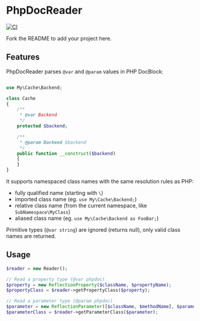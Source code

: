# PhpDocReader

[![CI](https://github.com/fractalzombie/frzb-php-doc-parser/actions/workflows/ci.yml/badge.svg?branch=master)](https://github.com/fractalzombie/frzb-php-doc-parser/actions/workflows/ci.yml)

Fork the README to add your project here.

## Features

PhpDocReader parses `@var` and `@param` values in PHP DocBlock:

```php

use My\Cache\Backend;

class Cache
{
    /**
     * @var Backend
     */
    protected $backend;

    /**
     * @param Backend $backend
     */
    public function __construct($backend)
    {
    }
}
```

It supports namespaced class names with the same resolution rules as PHP:

- fully qualified name (starting with `\`)
- imported class name (eg. `use My\Cache\Backend;`)
- relative class name (from the current namespace, like `SubNamespace\MyClass`)
- aliased class name  (eg. `use My\Cache\Backend as FooBar;`)

Primitive types (`@var string`) are ignored (returns null), only valid class names are returned.

## Usage

```php
$reader = new Reader();

// Read a property type (@var phpdoc)
$property = new ReflectionProperty($className, $propertyName);
$propertyClass = $reader->getPropertyClass($property);

// Read a parameter type (@param phpdoc)
$parameter = new ReflectionParameter([$className, $methodName], $parameterName);
$parameterClass = $reader->getParameterClass($parameter);
```
